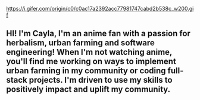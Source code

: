 
https://i.gifer.com/origin/c0/c0ac17a2392acc77981747cabd2b538c_w200.gif

## HI! I'm Cayla, I'm an anime fan with a passion for herbalism, urban farming and software engineering! When I'm not watching anime,  you'll find me working on ways to implement urban farming in my community or coding full-stack projects. I'm  driven to use my skills to positively impact and uplift my community.

